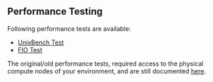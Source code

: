 ## Performance Testing

Following performance tests are available:

* [UnixBench Test](unixbench_test/unixbench_test.md)
* [FIO Test](fio_test/fio_test.md)

The original/old performance tests, required access to the physical compute nodes of your environment, and are still documented [here](../performance_old/performance.md).
